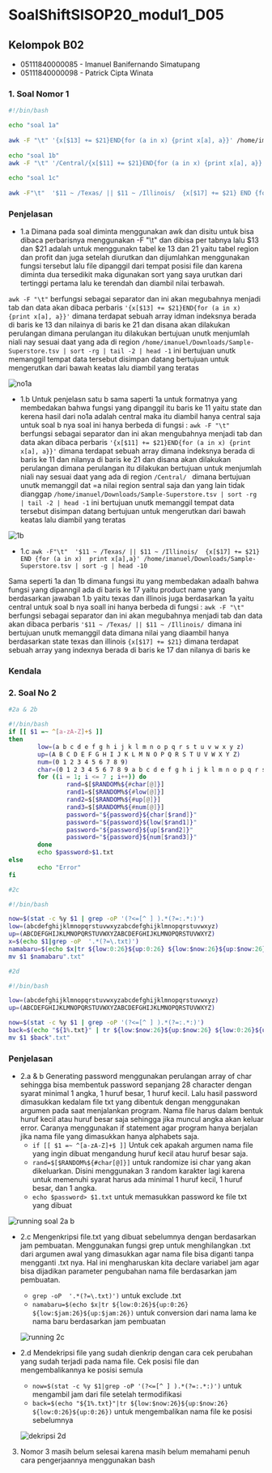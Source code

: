 # SoalShiftSISOP20_modul1_D05
## Kelompok B02
* 05111840000085 - Imanuel Banifernando Simatupang 
* 05111840000098 - Patrick Cipta Winata
### 1. Soal Nomor 1 
```bash
#!/bin/bash

echo "soal 1a"
 
awk -F "\t" '{x[$13] += $21}END{for (a in x) {print x[a], a}}' /home/imanuel/Downloads/Sample-Superstore.tsv | sort -rg | tail -2 | head -1
  
echo "soal 1b"
awk -F "\t" '/Central/{x[$11] += $21}END{for (a in x) {print x[a], a}}' /home/imanuel/Downloads/Sample-Superstore.tsv | sort -rg | tail -2
 
echo "soal 1c"
 
awk -F"\t"  '$11 ~ /Texas/ || $11 ~ /Illinois/  {x[$17] += $21} END {for (a in x)  print x[a],a}' /home/imanuel/Downloads/Sample-Superstore.tsv | sort -g | head -10
```
### Penjelasan
- 1.a
Dimana pada soal diminta menggunakan awk dan disitu untuk bisa dibaca perbarisnya menggunakan -F "\t"
dan dibisa per tabnya lalu $13 dan $21 adalah untuk menggunakn tabel ke 13 dan 21 yaitu tabel region dan profit dan juga setelah diurutkan dan dijumlahkan menggunakan fungsi tersebut lalu file dipanggil dari tempat posisi file dan karena diminta dua tersedikit maka digunakan sort yang saya urutkan dari tertinggi pertama lalu ke terendah dan diambil nilai terbawah.

```awk -F "\t"```  berfungsi sebagai separator dan ini akan megubahnya menjadi tab dan data akan dibaca perbaris
```'{x[$13] += $21}END{for (a in x) {print x[a], a}}'```  dimana terdapat sebuah array idman indeksnya berada di baris ke 13 dan nilainya di baris ke 21 dan disana akan dilakukan perulangan dimana perulangan itu dilakukan bertujuan unutk menjumlah niali nay sesuai daat yang ada di region
```/home/imanuel/Downloads/Sample-Superstore.tsv | sort -rg | tail -2 | head -1``` ini bertujuan unutk memanggil tempat data tersebut disimpan datang bertujuan untuk mengerutkan dari bawah keatas lalu diambil yang teratas

![no1a](https://user-images.githubusercontent.com/61314890/75606535-4f8dde00-5b20-11ea-85db-54ffc46b9cf9.png)

- 1.b 
Untuk penjelasn satu b sama saperti 1a untuk formatnya yang membedakan bahwa fungsi yang dipanggil itu baris ke 11 yaitu state dan kerena hasil dari no1a adalah central maka itu diambil hanya central saja
untuk soal b nya soal ini hanya berbeda di fungsi :
```awk -F "\t"```  berfungsi sebagai separator dan ini akan mengubahnya menjadi tab dan data akan dibaca perbaris
```'{x[$11] += $21}END{for (a in x) {print x[a], a}}'```  dimana terdapat sebuah array dimana indeksnya berada di baris ke 11 dan nilanya di baris ke 21 dan disana akan dilakukan perulangan dimana perulangan itu dilakukan bertujuan untuk menjumlah niali nay sesuai daat yang ada di region
```/Central/ ``` dimana bertujuan unutk memanggil dat =a nilai region sentral saja dan yang lain tidak dianggap
```/home/imanuel/Downloads/Sample-Superstore.tsv | sort -rg | tail -2 | head -1``` ini bertujuan unutk memanggil tempat data tersebut disimpan datang bertujuan untuk mengerutkan dari bawah keatas lalu diambil yang teratas

![1b](https://user-images.githubusercontent.com/61314890/75606544-6af8e900-5b20-11ea-9594-f6b5e81813ed.png)


- 1.c ```awk -F"\t"  '$11 ~ /Texas/ || $11 ~ /Illinois/  {x[$17] += $21} END {for (a in x)  print x[a],a}' /home/imanuel/Downloads/Sample-Superstore.tsv | sort -g | head -10```

Sama seperti 1a dan 1b dimana fungsi itu yang membedakan adaalh bahwa fungsi yang dipanngil ada di baris ke 17 yaitu product name yang berdasarkan jawaban 1.b yaitu texas dan illinois juga berdasarkan 1a yaitu central
untuk soal b nya soall ini hanya berbeda di fungsi :
```awk -F "\t" ``` berfungsi sebagai separator dan ini akan megubahnya menjadi tab dan data akan dibaca perbaris
```'$11 ~ /Texas/ || $11 ~ /Illinois/ ```dimana ini bertujuan unutk memanggil data dimana nilai yang diaambil hanya berdasarkan state texas dan illinois
```{x[$17] += $21}``` dimana terdapat sebuah array yang indexnya berada di baris ke 17 dan nilanya di baris ke 

### Kendala

### 2. Soal No 2
```bash
#2a & 2b

#!/bin/bash
if [[ $1 =~ ^[a-zA-Z]+$ ]]
then
        low=(a b c d e f g h i j k l m n o p q r s t u v w x y z)
        up=(A B C D E F G H I J K L M N O P Q R S T U V W X Y Z)
        num=(0 1 2 3 4 5 6 7 8 9)
        char=(0 1 2 3 4 5 6 7 8 9 a b c d e f g h i j k l m n o p q r s t u v w x y z A B C D E F G H I J K L M N O P Q R S T U V W X Y Z)       
        for ((i = 1; i <= 7 ; i++)) do
                rand=$[$RANDOM%${#char[@]}]
                rand1=$[$RANDOM%${#low[@]}]
                rand2=$[$RANDOM%${#up[@]}]
                rand3=$[$RANDOM%${#num[@]}]
                password="${password}${char[$rand]}"
                password="${password}${low[$rand1]}"
                password="${password}${up[$rand2]}"
                password="${password}${num[$rand3]}"
        done
        echo $password>$1.txt
else
        echo "Error"
fi

#2c

#!/bin/bash

now=$(stat -c %y $1 | grep -oP '(?<=[^ ] ).*(?=:.*:)')
low=(abcdefghijklmnopqrstuvwxyzabcdefghijklmnopqrstuvwxyz)
up=(ABCDEFGHIJKLMNOPQRSTUVWXYZABCDEFGHIJKLMNOPQRSTUVWXYZ)
x=$(echo $1|grep -oP  '.*(?=\.txt)')
namabaru=$(echo $x|tr ${low:0:26}${up:0:26} ${low:$now:26}${up:$now:26})
mv $1 $namabaru".txt"

#2d

#!/bin/bash

low=(abcdefghijklmnopqrstuvwxyzabcdefghijklmnopqrstuvwxyz)
up=(ABCDEFGHIJKLMNOPQRSTUVWXYZABCDEFGHIJKLMNOPQRSTUVWXYZ)

now=$(stat -c %y $1 | grep -oP '(?<=[^ ] ).*(?=:.*:)')
back=$(echo "${1%.txt}" | tr ${low:$now:26}${up:$now:26} ${low:0:26}${up:0:26})
mv $1 $back".txt"

```
### Penjelasan
- 2.a & b 
Generating password menggunakan perulangan array of char sehingga bisa membentuk password sepanjang 28 character dengan syarat minimal 1 angka, 1 huruf besar, 1 huruf kecil. Lalu hasil password dimasukkan kedalam file txt yang dibentuk dengan menggunakan argumen pada saat menjalankan program. Nama file harus dalam bentuk huruf kecil atau huruf besar saja sehingga jika muncul angka akan keluar error. Caranya menggunakan if statement agar program hanya berjalan jika nama file yang dimasukkan hanya alphabets saja.
  - ```if [[ $1 =~ ^[a-zA-Z]+$ ]]``` Untuk cek apakah argumen nama file yang ingin dibuat mengandung huruf kecil atau huruf besar saja.
  - ```rand=$[$RANDOM%${#char[@]}]``` untuk randomize isi char yang akan dikeluarkan. Disini menggunakan 3 random karakter lagi karena untuk memenuhi syarat harus ada minimal 1 huruf kecil, 1 huruf besar, dan 1 angka.  
  - ```echo $password> $1.txt``` untuk memasukkan password ke file txt yang dibuat
  
 ![running soal 2a b](https://user-images.githubusercontent.com/61314890/75608594-815c7000-5b33-11ea-97ba-d1ae387959db.JPG)
 
- 2.c 
Mengenkripsi file.txt yang dibuat sebelumnya dengan berdasarkan jam pembuatan. Menggunakan fungsi grep untuk menghilangkan .txt dari argumen awal yang dimasukkan agar nama file bisa diganti tanpa mengganti .txt nya. Hal ini mengharuskan kita declare variabel jam agar bisa dijadikan parameter pengubahan nama file berdasarkan jam pembuatan.
  - ```grep -oP  '.*(?=\.txt)')``` untuk exclude .txt 
  - ```namabaru=$(echo $x|tr ${low:0:26}${up:0:26} ${low:$jam:26}${up:$jam:26})``` untuk conversion dari nama lama ke nama baru berdasarkan jam pembuatan
  
  ![running 2c](https://user-images.githubusercontent.com/61314890/75608593-802b4300-5b33-11ea-8e7e-5ea3c0755131.JPG)
  
- 2.d 
Mendekripsi file yang sudah dienkrip dengan cara cek perubahan yang sudah terjadi pada nama file. Cek posisi file dan mengembalikannya ke posisi semula
  - ```now=$(stat -c %y $1|grep -oP '(?<=[^ ] ).*(?=:.*:)')``` untuk mengambil jam dari file setelah termodifikasi
  - ```back=$(echo "${1%.txt}"|tr ${low:$now:26}${up:$now:26} ${low:0:26}${up:0:26})``` untuk mengembalikan nama file ke posisi sebelumnya
  
  ![dekripsi 2d](https://user-images.githubusercontent.com/61314890/75608595-81f50680-5b33-11ea-9e45-e8775c3cc187.JPG)
  
3. Nomor 3 masih belum selesai karena masih belum memahami penuh cara pengerjaannya menggunakan bash
